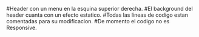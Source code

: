#Header con un menu en la esquina superior derecha.
#El background del header cuanta con un efecto estatico.
#Todas las lineas de codigo estan comentadas para su modificacion.
#De momento el codigo no es Responsive.
